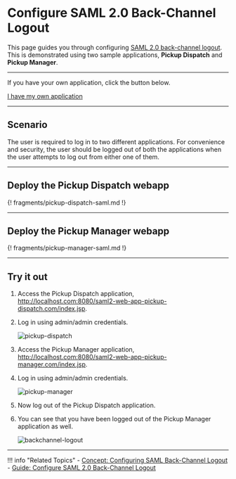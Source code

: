 # Configure SAML 2.0 Back-Channel Logout 

This page guides you through configuring [SAML 2.0 back-channel logout](TODO:insert-link-to-concept). This is demonstrated using two sample applications, **Pickup Dispatch** and **Pickup Manager**.

----
If you have your own application, click the button below.

<a class="samplebtn_a" href="../../../guides/login/saml-back-channel-logout"   rel="nofollow noopener">I have my own application</a>

----

## Scenario

The user is required to log in to two different applications. For convenience and security, the user should be logged out of both the applications when the user attempts to log out from either one of them. 

---

## Deploy the Pickup Dispatch webapp 

{! fragments/pickup-dispatch-saml.md !}

---

## Deploy the Pickup Manager webapp 

{! fragments/pickup-manager-saml.md !}

---

## Try it out

1.  Access the Pickup Dispatch application, <http://localhost.com:8080/saml2-web-app-pickup-dispatch.com/index.jsp>.

2.  Log in using admin/admin credentials. 

    ![pickup-dispatch](../../../assets/img/samples/pickup-dispatch.png)

3.  Access the Pickup Manager application, <http://localhost.com:8080/saml2-web-app-pickup-manager.com/index.jsp>.

4.  Log in using admin/admin credentials. 

    ![pickup-manager](../../../assets/img/samples/pickup-manager.png)

5.  Now log out of the Pickup Dispatch application. 

6.  You can see that you have been logged out of the Pickup Manager application as well. 

    ![backchannel-logout](../../../assets/img/samples/backchannel-logout.png)
    
---

!!! info "Related Topics"
    -   [Concept: Configuring SAML Back-Channel Logout](../.../../../references/concepts/authentication/saml-back-channel)
    -   [Guide: Configure SAML 2.0 Back-Channel Logout](../../../guides/login/saml-back-channel-logout)
